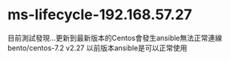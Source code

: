 # ms-lifecycle-192.168.57.27

目前測試發現...更新到最新版本的Centos會發生ansible無法正常連線<br/>
bento/centos-7.2 v2.27 以前版本ansible是可以正常使用
